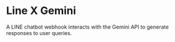 # Line X Gemini
A LINE chatbot webhook interacts with the Gemini API to generate responses to user queries.
